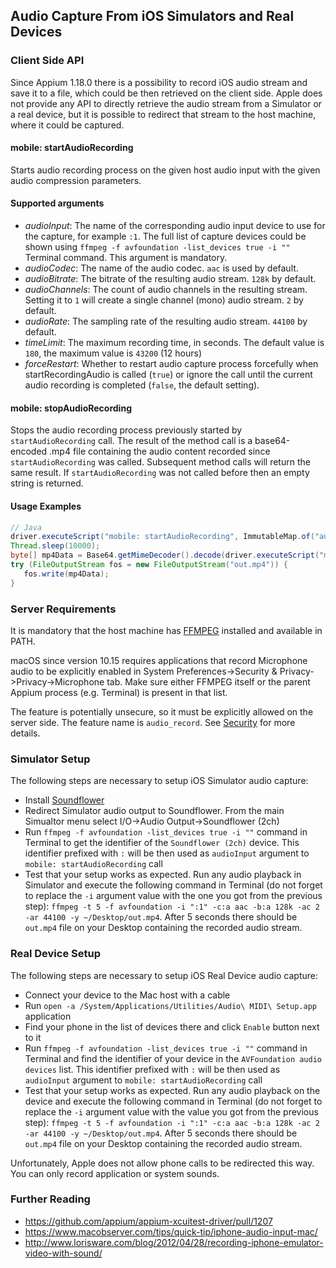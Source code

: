 ## Audio Capture From iOS Simulators and Real Devices


### Client Side API

Since Appium 1.18.0 there is a possibility to record iOS audio stream and save
it to a file, which could be then retrieved on the client side.
Apple does not provide any API to directly retrieve the audio stream from a
Simulator or a real device, but it is possible to redirect that stream to
the host machine, where it could be captured.

#### mobile: startAudioRecording

Starts audio recording process on the given host audio input with the given
audio compression parameters.

#### Supported arguments

 * _audioInput_: The name of the corresponding audio input device to use for the capture, for example `:1`. The full list of capture devices could be shown using `ffmpeg -f avfoundation -list_devices true -i ""` Terminal command. This argument is mandatory.
 * _audioCodec_: The name of the audio codec. `aac` is used by default.
 * _audioBitrate_: The bitrate of the resulting audio stream. `128k` by default.
 * _audioChannels_: The count of audio channels in the resulting stream. Setting it to `1` will create a single channel (mono) audio stream. `2` by default.
 * _audioRate_: The sampling rate of the resulting audio stream. `44100` by default.
 * _timeLimit_: The maximum recording time, in seconds. The default value is `180`, the maximum value is `43200` (12 hours)
 * _forceRestart_: Whether to restart audio capture process forcefully when startRecordingAudio is called (`true`) or ignore the call until the current audio recording is completed (`false`, the default setting).

#### mobile: stopAudioRecording

Stops the audio recording process previously started by `startAudioRecording` call. The result of the method call is a base64-encoded .mp4 file containing the audio content recorded since `startAudioRecording` was called. Subsequent method calls will return the same result.
If `startAudioRecording` was not called before then an empty string is returned.

#### Usage Examples

```java
// Java
driver.executeScript("mobile: startAudioRecording", ImmutableMap.of("audioInput", ":1"));
Thread.sleep(10000);
byte[] mp4Data = Base64.getMimeDecoder().decode(driver.executeScript("mobile: stopAudioRecording"));
try (FileOutputStream fos = new FileOutputStream("out.mp4")) {
   fos.write(mp4Data);
}
```


### Server Requirements

It is mandatory that the host machine has [FFMPEG](https://www.ffmpeg.org/download.html) installed and available in PATH.

macOS since version 10.15 requires applications that record Microphone audio to be explicitly enabled in System Preferences->Security & Privacy->Privacy->Microphone tab.
Make sure either FFMPEG itself or the parent Appium process (e.g. Terminal) is present in that list.

The feature is potentially unsecure, so it must be explicitly allowed
on the server side.
The feature name is `audio_record`.
See [Security](docs/en/writing-running-appium/security.md) for more details.


### Simulator Setup

The following steps are necessary to setup iOS Simulator audio capture:

* Install [Soundflower](https://github.com/mattingalls/Soundflower/releases)
* Redirect Simulator audio output to Soundflower. From the main Simualtor menu select I/O->Audio Output->Soundflower (2ch)
* Run `ffmpeg -f avfoundation -list_devices true -i ""` command in Terminal to get the identifier of the `Soundflower (2ch)` device. This identifier prefixed with `:` will be then used as `audioInput` argument to `mobile: startAudioRecording` call
* Test that your setup works as expected. Run any audio playback in Simulator and execute the following command in Terminal (do not forget to replace the `-i` argument value with the one you got from the previous step): `ffmpeg -t 5 -f avfoundation -i ":1" -c:a aac -b:a 128k -ac 2 -ar 44100 -y ~/Desktop/out.mp4`. After 5 seconds there should be `out.mp4` file on your Desktop containing the recorded audio stream.


### Real Device Setup

The following steps are necessary to setup iOS Real Device audio capture:

* Connect your device to the Mac host with a cable
* Run `open -a /System/Applications/Utilities/Audio\ MIDI\ Setup.app` application
* Find your phone in the list of devices there and click `Enable` button next to it
* Run `ffmpeg -f avfoundation -list_devices true -i ""` command in Terminal and find the identifier of your device in the `AVFoundation audio devices` list. This identifier prefixed with `:` will be then used as `audioInput` argument to `mobile: startAudioRecording` call
* Test that your setup works as expected. Run any audio playback on the device and execute the following command in Terminal (do not forget to replace the `-i` argument value with the value you got from the previous step): `ffmpeg -t 5 -f avfoundation -i ":1" -c:a aac -b:a 128k -ac 2 -ar 44100 -y ~/Desktop/out.mp4`. After 5 seconds there should be `out.mp4` file on your Desktop containing the recorded audio stream.

Unfortunately, Apple does not allow phone calls to be redirected this way. You can only record application or system sounds.


### Further Reading

* https://github.com/appium/appium-xcuitest-driver/pull/1207
* https://www.macobserver.com/tips/quick-tip/iphone-audio-input-mac/
* http://www.lorisware.com/blog/2012/04/28/recording-iphone-emulator-video-with-sound/
